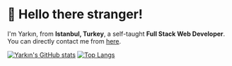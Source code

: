 # 👋 Hello there stranger!
I'm Yarkın, from **Istanbul, Turkey**, a self-taught **Full Stack Web Developer**. You can directly contact me from [here](https://developeryarkin.com/contact).

[![Yarkın's GitHub stats](https://github-readme-stats.vercel.app/api?theme=synthwave&username=yarkingulacti)](https://github.com/anuraghazra/github-readme-stats)
[![Top Langs](https://github-readme-stats.vercel.app/api/top-langs/?theme=synthwave&username=yarkingulacti)](https://github.com/anuraghazra/github-readme-stats)
